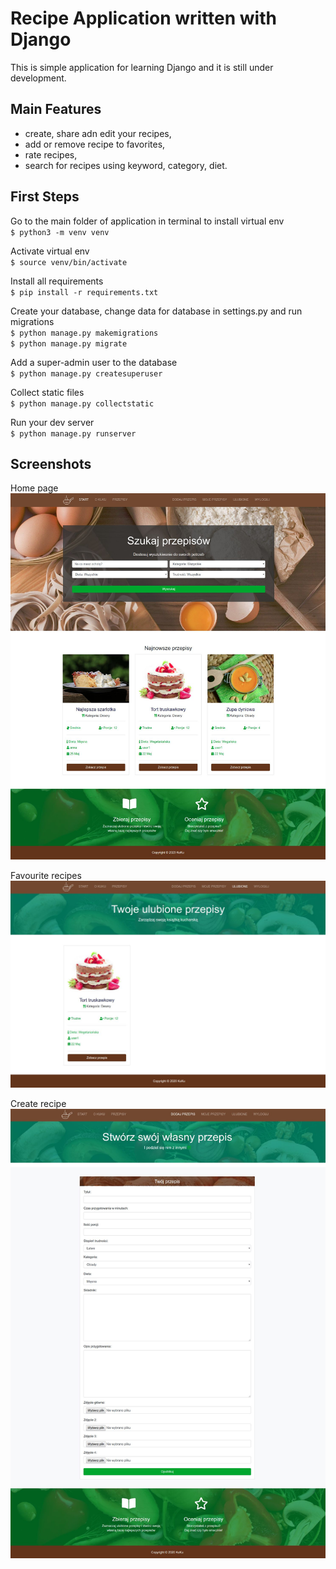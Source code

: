 # Recipe Application written with Django
This is simple application for learning Django and it is still under development.

## Main Features
- create, share adn edit your recipes,
- add or remove recipe to favorites,
- rate recipes,
- search for recipes using keyword, category, diet.


## First Steps
Go to the main folder of application in terminal to install virtual env\
`$ python3 -m venv venv`

Activate virtual env\
`$ source venv/bin/activate`

Install all requirements\
`$ pip install -r requirements.txt`

Create your database, change data for database in settings.py and run migrations\
`$ python manage.py makemigrations`\
`$ python manage.py migrate`

Add a super-admin user to the database\
`$ python manage.py createsuperuser`

Collect static files\
`$ python manage.py collectstatic`

Run your dev server\
`$ python manage.py runserver`


## Screenshots

Home page
![image](screens/homepage.jpg?raw=true "Homepage")

Favourite recipes
![image](screens/favourites.jpg?raw=true "Homepage")

Create recipe
![image](screens/create_recipe.jpg?raw=true "Homepage")